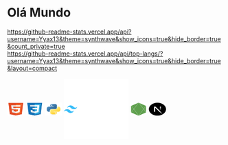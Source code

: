 # Olá Mundo
 <div>
  <a href="https://github.com/Yyax13">
  <img>https://github-readme-stats.vercel.app/api?username=Yyax13&theme=synthwave&show_icons=true&hide_border=true&count_private=true</img>
  </a>
</div>
<div><a href="https://github.com/Yyax13?tab=repositories">
 <img>https://github-readme-stats.vercel.app/api/top-langs/?username=Yyax13&theme=synthwave&show_icons=true&hide_border=true&layout=compact</img>
</a></div>
<div style="display: inline_block"><br>
  <img align="center" alt="Rafa-HTML" height="30" width="40" src="https://raw.githubusercontent.com/devicons/devicon/master/icons/html5/html5-original.svg">
  <img align="center" alt="Rafa-CSS" height="30" width="40" src="https://raw.githubusercontent.com/devicons/devicon/master/icons/css3/css3-original.svg">
  <img align="center" alt="Rafa-Python" height="30" width="40" src="https://raw.githubusercontent.com/devicons/devicon/master/icons/python/python-original.svg">
  <img align="center" alt="tailwind" height="140" width="150" src="https://raw.githubusercontent.com/devicons/devicon/master/icons/tailwindcss/tailwindcss-original-wordmark.svg">
  <img align="center" alt="node" height="30" width="40" src="https://raw.githubusercontent.com/devicons/devicon/master/icons/nodejs/nodejs-plain.svg">
  <img align="center" alt="node" height="30" width="40" src="https://raw.githubusercontent.com/devicons/devicon/master/icons/nextjs/nextjs-original.svg">
</div>
